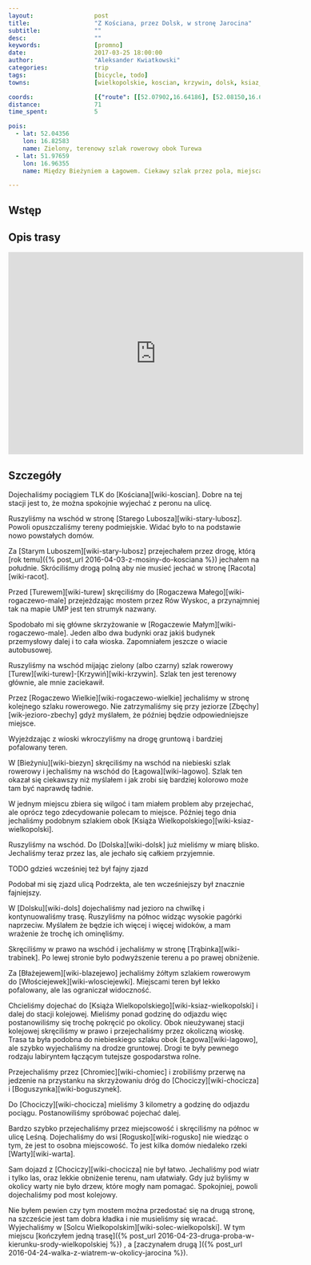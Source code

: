 ```yaml
---
layout:                 post
title:                  "Z Kościana, przez Dolsk, w stronę Jarocina"
subtitle:               ""
desc:                   ""
keywords:               [promno]
date:                   2017-03-25 18:00:00
author:                 "Aleksander Kwiatkowski"
categories:             trip
tags:                   [bicycle, todo]
towns:                  [wielkopolskie, koscian, krzywin, dolsk, ksiaz_wielkopolski, nowe_miasto_nad_warta, krzykosy]

coords:                 [{"route": [[52.07902,16.64186], [52.08150,16.65533], [52.08432,16.65980], [52.07546,16.71082], [52.06382,16.73121], [52.05213,16.77099], [52.04981,16.79236], [52.05219,16.80893], [52.03846,16.81476], [52.03815,16.82532], [52.04057,16.82541], [52.03873,16.84498], [52.02399,16.85579], [52.00424,16.90978], [52.00500,16.91171], [52.00257,16.91780], [51.98696,16.93518], [51.97961,16.93870], [51.97567,16.96441], [51.97445,16.99050], [51.97784,17.00621], [51.97363,17.02647], [51.98180,17.06226], [51.98709,17.06243], [51.98645,17.06612], [51.99132,17.06766], [51.99908,17.10191], [51.99650,17.12406], [51.99940,17.15092], [52.00447,17.15744], [52.01377,17.19821], [52.02656,17.21152], [52.03252,17.20937], [52.04250,17.22637], [52.04852,17.22903], [52.03516,17.26396], [52.04224,17.28422], [52.06018,17.30996], [52.06915,17.35897], [52.08540,17.34601], [52.09099,17.34301], [52.09721,17.32679], [52.10075,17.32447], [52.10681,17.32765], [52.10944,17.31975]], "type": "bicycle"}]
distance:               71
time_spent:             5

pois:
  - lat: 52.04356
    lon: 16.82583
    name: Zielony, terenowy szlak rowerowy obok Turewa
  - lat: 51.97659
    lon: 16.96355
    name: Między Bieżyniem a Łagowem. Ciekawy szlak przez pola, miejscami jest mokro.

---
```


Wstęp
-----


Opis trasy
----------

<iframe height='405' width='590' frameborder='0' allowtransparency='true' scrolling='no' src='https://www.strava.com/activities/913965919/embed/15d9a2bffe235db77b074c6f9923523d24a517c2'></iframe>

Szczegóły
---------

Dojechaliśmy pociągiem TLK do [Kościana][wiki-koscian]. Dobre na tej stacji jest to, że
można spokojnie wyjechać z peronu na ulicę.

Ruszyliśmy na wschód w stronę [Starego Lubosza][wiki-stary-lubosz]. Powoli opuszczaliśmy
tereny podmiejskie. Widać było to na podstawie nowo powstałych domów.

Za [Starym Luboszem][wiki-stary-lubosz] przejechałem przez drogę, którą
[rok temu]({% post_url 2016-04-03-z-mosiny-do-kosciana %}) jechałem na południe.
Skróciliśmy drogą polną aby nie musieć jechać w stronę [Racota][wiki-racot].

Przed [Turewem][wiki-turew] skręciliśmy do [Rogaczewa Małego][wiki-rogaczewo-male]
przejeżdzając mostem przez Rów Wyskoc, a przynajmniej tak na mapie UMP jest
ten strumyk nazwany.

Spodobało mi się główne skrzyżowanie w [Rogaczewie Małym][wiki-rogaczewo-male].
Jeden albo dwa budynki oraz jakiś budynek przemysłowy dalej i to cała wioska.
Zapomniałem jeszcze o wiacie autobusowej.

Ruszyliśmy na wschód mijając zielony (albo czarny) szlak rowerowy
[Turew][wiki-turew]-[Krzywiń][wiki-krzywin]. Szlak ten jest terenowy głównie,
ale mnie zaciekawił.

Przez [Rogaczewo Wielkie][wiki-rogaczewo-wielkie] jechaliśmy w stronę kolejnego
szlaku rowerowego. Nie zatrzymaliśmy się przy jeziorze [Zbęchy][wik-jezioro-zbechy]
gdyż myślałem, że później będzie odpowiedniejsze miejsce.

Wyjeżdzając z wioski wkroczyliśmy na drogę gruntową i bardziej pofalowany teren.

W [Bieżyniu][wiki-biezyn] skręciliśmy na wschód na niebieski szlak rowerowy i
jechaliśmy na wschód do [Łagowa][wiki-lagowo]. Szlak ten okazał się ciekawszy niż
myślałem i jak zrobi się bardziej kolorowo może tam być naprawdę ładnie.

W jednym miejscu zbiera się wilgoć i tam miałem problem aby przejechać, ale oprócz
tego zdecydowanie polecam to miejsce. Później tego dnia jechaliśmy podobnym szlakiem
obok [Książa Wielkopolskiego][wiki-ksiaz-wielkopolski].

Ruszyliśmy na wschód. Do [Dolska][wiki-dolsk] już mieliśmy w miarę blisko. Jechaliśmy
teraz przez las, ale jechało się całkiem przyjemnie.

TODO gdzieś wcześniej też był fajny zjazd

Podobał mi się zjazd ulicą Podrzekta, ale ten wcześniejszy był znacznie fajniejszy.

W [Dolsku][wiki-dols] dojechaliśmy nad jezioro na chwilkę i kontynuowaliśmy
trasę. Ruszyliśmy na północ widząc wysokie pagórki naprzeciw. Myślałem że
będzie ich więcej i więcej widoków, a mam wrażenie że trochę ich ominęliśmy.

Skręciliśmy w prawo na wschód i jechaliśmy w stronę [Trąbinka][wiki-trabinek].
Po lewej stronie było podwyższenie terenu a po prawej obniżenie.

Za [Błażejewem][wiki-blazejewo] jechaliśmy żółtym szlakiem rowerowym do
[Włościejewek][wiki-wlosciejewki]. Miejscami teren był lekko pofalowany, ale las
ograniczał widoczność.

Chcieliśmy dojechać do [Książa Wielkopolskiego][wiki-ksiaz-wielkopolski] i dalej
do stacji kolejowej. Mieliśmy ponad godzinę do odjazdu więc postanowiliśmy się
trochę pokręcić po okolicy. Obok nieużywanej stacji kolejowej skręciliśmy
w prawo i przejechaliśmy przez okoliczną wioskę. Trasa ta była podobna do
niebieskiego szlaku obok [Łagowa][wiki-lagowo], ale szybko wyjechaliśmy na
drodze gruntowej. Drogi te były pewnego rodzaju labiryntem łączącym tutejsze
gospodarstwa rolne.

Przejechaliśmy przez [Chromiec][wiki-chomiec] i zrobiliśmy przerwę na jedzenie
na przystanku na skrzyżowaniu dróg do [Chociczy][wiki-chocicza] i
[Boguszynka][wiki-boguszynek].

Do [Chociczy][wiki-chocicza] mieliśmy 3 kilometry a godzinę do odjazdu pociągu.
Postanowiliśmy spróbować pojechać dalej.

Bardzo szybko przejechaliśmy przez miejscowość i skręciliśmy na północ w ulicę
Leśną. Dojechaliśmy do wsi [Rogusko][wiki-rogusko] nie wiedząc o tym, że
jest to osobna miejscowość. To jest kilka domów niedaleko rzeki [Warty][wiki-warta].

Sam dojazd z [Chociczy][wiki-chocicza] nie był łatwo. Jechaliśmy pod wiatr i tylko
las, oraz lekkie obniżenie terenu, nam ułatwiały. Gdy już byliśmy w okolicy warty
nie było drzew, które mogły nam pomagać. Spokojniej, powoli dojechaliśmy pod most
kolejowy.

Nie byłem pewien czy tym mostem można przedostać się na drugą stronę, na szczeście
jest tam dobra kładka i nie musieliśmy się wracać. Wyjechaliśmy w
[Solcu Wielkopolskim][wiki-solec-wielkopolski].
W tym miejscu
[kończyłem jedną trasę]({% post_url 2016-04-23-druga-proba-w-kierunku-srody-wielkopolskiej %})
, a
[zaczynałem drugą ]({% post_url 2016-04-24-walka-z-wiatrem-w-okolicy-jarocina %}).
